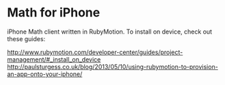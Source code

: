 Math for iPhone
====

iPhone Math client written in RubyMotion. To install on device, check out these guides:

http://www.rubymotion.com/developer-center/guides/project-management/#_install_on_device
http://paulsturgess.co.uk/blog/2013/05/10/using-rubymotion-to-provision-an-app-onto-your-iphone/
